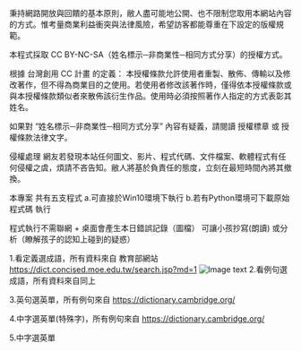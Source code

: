 秉持網路開放與回饋的基本原則，敝人盡可能地公開、也不限制您取用本網站內容的方式。惟考量商業利益衝突與法律風險，希望訪客都能尊重在下設定的版權規範。

本程式採取 CC BY-NC-SA（姓名標示─非商業性─相同方式分享）的授權方式。

根據 台灣創用 CC 計畫 的定義：
本授權條款允許使用者重製、散佈、傳輸以及修改著作，但不得為商業目的之使用。若使用者修改該著作時，僅得依本授權條款或與本授權條款類似者來散佈該衍生作品。使用時必須按照著作人指定的方式表彰其姓名。

如果對 “姓名標示─非商業性─相同方式分享” 內容有疑義，請閱讀 授權標章 或 授權條款法律文字。

侵權處理
網友若發現本站任何圖文、影片、程式代碼、文件檔案、軟體程式有任何侵權之虞，煩請不吝告知。敝人將基於負責任的態度，立刻在最短時間內將其撤換。

本專案 共有五支程式 
a.可直接於Win10環境下執行
b.若有Python環境可下載原始程式碼 執行

程式執行不需聯網 + 桌面會產生本日錯誤記錄（圖檔） 可讓小孩抄寫(朗讀) 或分析（瞭解孩子的認知上碰到的疑惑）

1.看定義選成語，所有資料來自 教育部網站 https://dict.concised.moe.edu.tw/search.jsp?md=1
![Image text](https://raw.github.com/tom522118/repositpry/master/ExamPractise/img/看定義選成語.png)
2.看例句選成語，所有資料來自同上

3.英句選英單，所有例句來自 https://dictionary.cambridge.org/

4.中字選英單(特殊字)，所有例句來自 https://dictionary.cambridge.org/

5.中字選英單


